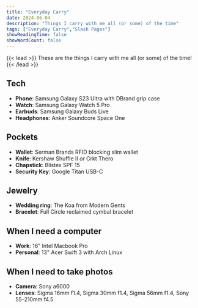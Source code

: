 ```yaml
---
title: "Everyday Carry"
date: 2024-06-04
description: "Things I carry with me all (or some) of the time"
tags: ["Everyday Carry","Slash Pages"]
showReadingTime: false
showWordCount: false
---
```

{{< lead >}}
These are the things I carry with me all (or some) of the time!
{{< /lead >}}

## Tech
- **Phone**: Samsung Galaxy S23 Ultra with DBrand grip case
- **Watch**: Samsung Galaxy Watch 5 Pro
- **Earbuds**: Samsung Galaxy Buds Live
- **Headphones**: Anker Soundcore Space One

## Pockets
- **Wallet**: Serman Brands RFID blocking slim wallet
- **Knife**: Kershaw Shuffle II *or* Crkt Thero
- **Chapstick**: Blistex SPF 15
- **Security Key**: Google Titan USB-C

## Jewelry
- **Wedding ring**: The Koa from Modern Gents
- **Bracelet**: Full Circle reclaimed cymbal bracelet

## When I need a computer
- **Work**: 16" Intel Macbook Pro
- **Personal**: 13" Acer Swift 3 with Arch Linux

## When I need to take photos
- **Camera**: Sony a6000
- **Lenses**: Sigma 16mm f1.4, Sigma 30mm f1.4, Sigma 56mm f1.4, Sony 55-210mm f4.5